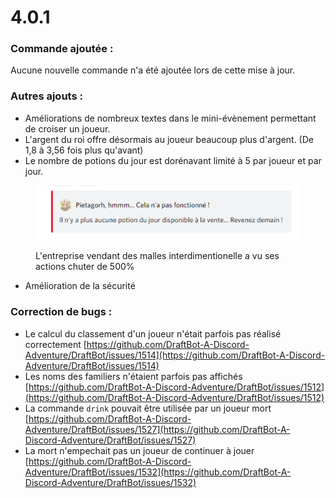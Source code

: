 # 4.0.1

### Commande ajoutée :

Aucune nouvelle commande n'a été ajoutée lors de cette mise à jour.

### Autres ajouts :

* Améliorations de nombreux textes dans le mini-évènement permettant de croiser un joueur.
* L'argent du roi offre désormais au joueur beaucoup plus d'argent. (De 1,8 à 3,56 fois plus qu'avant)
* Le nombre de potions du jour est dorénavant limité à 5 par joueur et par jour.

<figure><img src="../.gitbook/assets/image (19).png" alt=""><figcaption><p>L'entreprise vendant des malles interdimentionelle a vu ses actions chuter de 500%</p></figcaption></figure>

* Amélioration de la sécurité

### Correction de bugs :

* Le calcul du classement d'un joueur n'était parfois pas réalisé correctement [https://github.com/DraftBot-A-Discord-Adventure/DraftBot/issues/1514](https://github.com/DraftBot-A-Discord-Adventure/DraftBot/issues/1514)
* Les noms des familiers n'étaient parfois pas affichés [https://github.com/DraftBot-A-Discord-Adventure/DraftBot/issues/1512](https://github.com/DraftBot-A-Discord-Adventure/DraftBot/issues/1512)
* La commande `drink` pouvait être utilisée par un joueur mort [https://github.com/DraftBot-A-Discord-Adventure/DraftBot/issues/1527](https://github.com/DraftBot-A-Discord-Adventure/DraftBot/issues/1527)
* La mort n'empechait pas un joueur de continuer à jouer [https://github.com/DraftBot-A-Discord-Adventure/DraftBot/issues/1532](https://github.com/DraftBot-A-Discord-Adventure/DraftBot/issues/1532)
